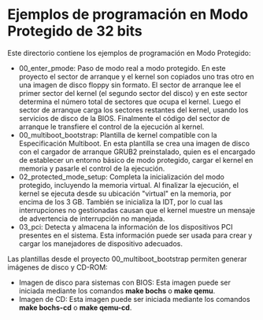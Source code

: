 # Ejemplos de programación en Modo Protegido de 32 bits

Este directorio contiene los ejemplos de programación en Modo Protegido:
- 00_enter_pmode: Paso de modo real a modo protegido. En este proyecto el sector
  de arranque y el kernel son copiados uno tras otro en una imagen de disco
  floppy sin formato. El sector de arranque lee el primer sector del kernel 
  (el segundo sector del disco) y en este sector determina el número total
  de sectores que ocupa el kernel.
  Luego el sector de arranque carga los sectores restantes del kernel, usando
  los servicios de disco de la BIOS. Finalmente el código del sector de arranque
  le transfiere el control de la ejecución al kernel.
- 00_multiboot_bootstrap: Plantilla de kernel compatible con la Especificación
  Multiboot. En esta plantilla se crea una imagen de disco con el cargador de
  arranque GRUB2 preinstalado, quien es el encargado de establecer un entorno
  básico de modo protegido, cargar el kernel en memoria y pasarle el control de
  la ejecución. 
 - 02_protected_mode_setup: Completa la inicialización del modo protegido,
  incluyendo la memoria virtual. Al finalizar la ejecución, el kernel se
  ejecuta desde su ubicación "virtual" en la memoria,  por encima de los 3 GB.
  También se inicializa la IDT, por lo cual las interrupciones no gestionadas
  causan que el kernel muestre un mensaje de advertencia de interrupción no 
  manejada.
- 03_pci: Detecta y almacena la información de los dispositivos PCI presentes
  en el sistema. Esta información puede ser usada para crear y cargar los
  manejadores de dispositivo adecuados.

 Las plantillas desde el proyecto 00_multiboot_bootstrap permiten generar
 imágenes de disco y CD-ROM:
  - Imagen de disco para sistemas con BIOS: Esta imagen puede ser iniciada
    mediante los comandos __make bochs__ o __make qemu__.
  - Imagen de CD: Esta imagen puede ser iniciada mediante los comandos 
    __make bochs-cd__ o __make qemu-cd__.  

